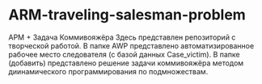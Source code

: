 # ARM-traveling-salesman-problem
АРМ + Задача Коммивояжёра
Здесь представлен репозиторий с творческой работой. В папке AWP представлено автоматизированное рабочее место следователя (с базой данных Case_victim). В папке (добавить) представлено решение задачи коммивояжёра методом диинамического программирования по подмножествам.
